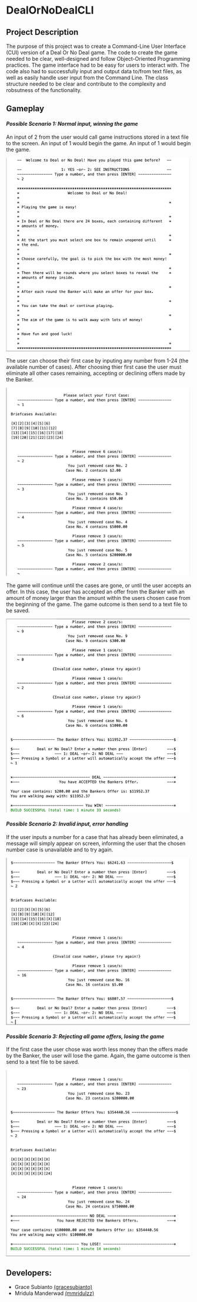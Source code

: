 # DealOrNoDealCLI

## Project Description
The purpose of this project was to create a Command-Line User Interface (CUI) version of a Deal Or No Deal game. 
The code to create the game needed to be clear, well-designed and follow Object-Oriented Programming practices. The game interface had to be easy for users to interact with. The code also had to successfully input and output data to/from text files, as well as easily handle user input from the Command Line. The class structure needed to be clear and contribute to the complexity and robsutness of the functionality.

## Gameplay

#### *Possible Scenario 1: Normal input, winning the game*

An input of 2 from the user would call game instructions stored in a text file to the screen. An input of 1 would begin the game. An input of 1 would begin the game.

<img src="CUI-demo/1.png" width="500">

The user can choose their first case by inputing any number from 1-24 (the available number of cases). After choosing thier first case the user must eliminate all other cases remaining, accepting or declining offers made by the Banker.

<img src="CUI-demo/2.png" width="500">

The game will continue until the cases are gone, or until the user accepts an offer. In this case, the user has accepted an offer from the Banker with an amount of money larger than the amount within the users chosen case from the beginning of the game. 
The game outcome is then send to a text file to be saved.

<img src="CUI-demo/3.png" width="500">


#### *Possible Scenario 2: Invalid input, error handling*

If the user inputs a number for a case that has already been eliminated, a message will simply appear on screen, informing the user that the chosen number case is unavailable and to try again.

<img src="CUI-demo/4.png" width="500">

#### *Possible Scenario 3: Rejecting all game offers, losing the game*

If the first case the user chose was worth less money than the offers made by the Banker, the user will lose the game. Again, the game outcome is then send to a text file to be saved.

<img src="CUI-demo/5.png" width="500">

## Developers:
- Grace Subianto [(gracesubianto)](https://github.com/gracesubianto)
- Mridula Manderwad [(mmridulzz)](https://github.com/mmridulzz)


